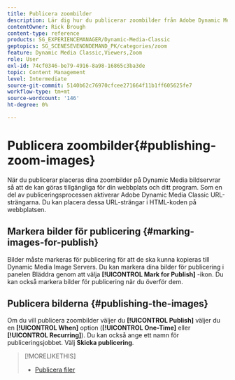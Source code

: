 ```yaml
---
title: Publicera zoombilder
description: Lär dig hur du publicerar zoombilder från Adobe Dynamic Media Classic.
contentOwner: Rick Brough
content-type: reference
products: SG_EXPERIENCEMANAGER/Dynamic-Media-Classic
geptopics: SG_SCENESEVENONDEMAND_PK/categories/zoom
feature: Dynamic Media Classic,Viewers,Zoom
role: User
exl-id: 74cf0346-be79-4916-8a98-16865c3ba3de
topic: Content Management
level: Intermediate
source-git-commit: 5140b62c76970cfcee271664f11b1ff605625fe7
workflow-type: tm+mt
source-wordcount: '146'
ht-degree: 0%

---
```


# Publicera zoombilder{#publishing-zoom-images}

När du publicerar placeras dina zoombilder på Dynamic Media bildservrar så att de kan göras tillgängliga för din webbplats och ditt program. Som en del av publiceringsprocessen aktiverar Adobe Dynamic Media Classic URL-strängarna. Du kan placera dessa URL-strängar i HTML-koden på webbplatsen.

## Markera bilder för publicering {#marking-images-for-publish}

Bilder måste markeras för publicering för att de ska kunna kopieras till Dynamic Media Image Servers. Du kan markera dina bilder för publicering i panelen Bläddra genom att välja **[!UICONTROL Mark for Publish]** -ikon. Du kan också markera bilder för publicering när du överför dem.

## Publicera bilderna {#publishing-the-images}

Om du vill publicera zoombilder väljer du **[!UICONTROL Publish]** väljer du en **[!UICONTROL When]** option (**[!UICONTROL One-Time]** eller **[!UICONTROL Recurring]**). Du kan också ange ett namn för publiceringsjobbet. Välj **Skicka publicering**.

>[!MORELIKETHIS]
>
>* [Publicera filer](publishing-files.md#publishing_files)
